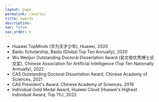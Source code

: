 ```yaml
---
layout: page
permalink: /awards/
title: awards
description: 
nav: false
nav_order: 6
---
```

- Huawei TopMinds (华为天才少年), Huawei, 2020
- Baidu Scholarship, Baidu (Global Top Ten Annually), 2020
- Wu Wenjun Outstanding Doctoral Dissertation Award (吴文俊优秀博士论文奖), Chinese Association for Artificial Intelligence (Top Ten Nationally Annually), 2022
- CAS Outstanding Doctoral Dissertation Award, Chinese Academy of Sciences, 2021
- CAS President's Award, Chinese Academy of Sciences, 2019
- Individual Gold Medal Award, Huawei Cloud (Huawei's Highest Individual Award, Top 1%), 2022
